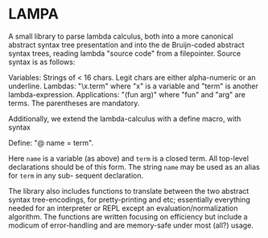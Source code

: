 # LAMPA

A small library to parse lambda calculus, both into a more
canonical abstract syntax tree presentation and into the de
Bruijn-coded abstract syntax trees, reading lambda "source
code" from a filepointer. Source syntax is as follows:

Variables:    Strings of < 16 chars. Legit chars are either
              alpha-numeric or an underline.
Lambdas:      "\x.term" where "x" is a variable and "term"
              is another lambda-expression.
Applications: "(fun arg)" where "fun" and "arg" are terms.
              The parentheses are mandatory.
 
Additionally, we extend the lambda-calculus with a define
macro, with syntax

Define:       "@ name = term".
 
Here `name` is a variable (as above) and `term` is a closed
term. All top-level declarations should be of this form. The
string `name` may be used as an alias for `term` in any sub-
sequent declaration.

The library also includes functions to translate between the
two abstract syntax tree-encodings, for pretty-printing and
etc; essentially everything needed for an interpreter or REPL
except an evaluation/normalization algorithm. The functions
are written focusing on efficiency but include a modicum of
error-handling and are memory-safe under most (all?) usage.
